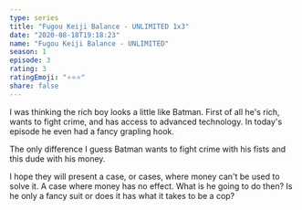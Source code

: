 ```yaml
---
type: series
title: "Fugou Keiji Balance - UNLIMITED 1x3"
date: "2020-08-18T19:18:23"
name: "Fugou Keiji Balance - UNLIMITED"
season: 1
episode: 3
rating: 3
ratingEmoji: "⭐️⭐️⭐️"
share: false
---
```


I was thinking the rich boy looks a little like Batman. First of all he's rich, wants to fight crime, and has access to advanced technology. In today's episode he even had a fancy grapling hook.

The only difference I guess Batman wants to fight crime with his fists and this dude with his money.

I hope they will present a case, or cases, where money can't be used to solve it. A case where money has no effect. What is he going to do then? Is he only a fancy suit or does it has what it takes to be a cop?
